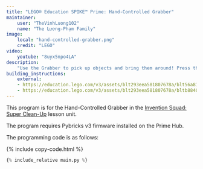 ```yaml
---
title: "LEGO® Education SPIKE™ Prime: Hand-Controlled Grabber"
maintainer:
    user: "TheVinhLuong102"
    name: "The Lương-Phạm Family"
image:
    local: "hand-controlled-grabber.png"
    credit: "LEGO"
video:
    youtube: "8uyx5npo4LA"
description:
    "Use the Grabber to pick up objects and bring them around! Press the Force Sensor to grab objects, and release the Force Sensor to let go of them."
building_instructions:
    external:
    - https://education.lego.com/v3/assets/blt293eea581807678a/blt56a81c75560c9a81/5f8802cbf71916144453a493/supercleaup-bi-pdf-book1of3.pdf
    - https://education.lego.com/v3/assets/blt293eea581807678a/bltb8840f08a6d0362b/5f8802dc2792080f7721405c/supercleaup-bi-pdf-book3of3.pdf
---
```



This program is for the Hand-Controlled Grabber in the [Invention Squad: Super Clean-Up](https://education.lego.com/en-us/lessons/prime-invention-squad/super-cleanup) lesson unit.

The program requires Pybricks v3 firmware installed on the Prime Hub.

The programming code is as follows:

{% include copy-code.html %}
```python
{% include_relative main.py %}
```
